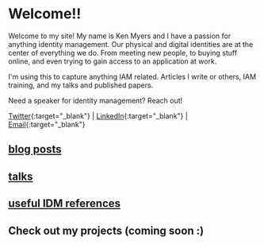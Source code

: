 # Welcome!!

Welcome to my site! My name is Ken Myers and I have a passion for anything identity management. Our physical and digital identities are at the center of everything we do. From meeting new people, to buying stuff online, and even trying to gain access to an application at work.

I'm using this to capture anything IAM related. Articles I write or others, IAM training, and my talks and published papers.

Need a speaker for identity management? Reach out! 

[Twitter](https://twitter.com/IDMKen){:target="_blank"} | [LinkedIn](https://www.linkedin.com/in/idmken/){:target="_blank"} | [Email](mailto:mail@myers.guru){:target="_blank"}  

## [blog posts](/blogs/blogs.md)

## [talks](/talks/talks.md)

## [useful IDM references](/refs/idmrefs.md)

## Check out my projects (coming soon :)
